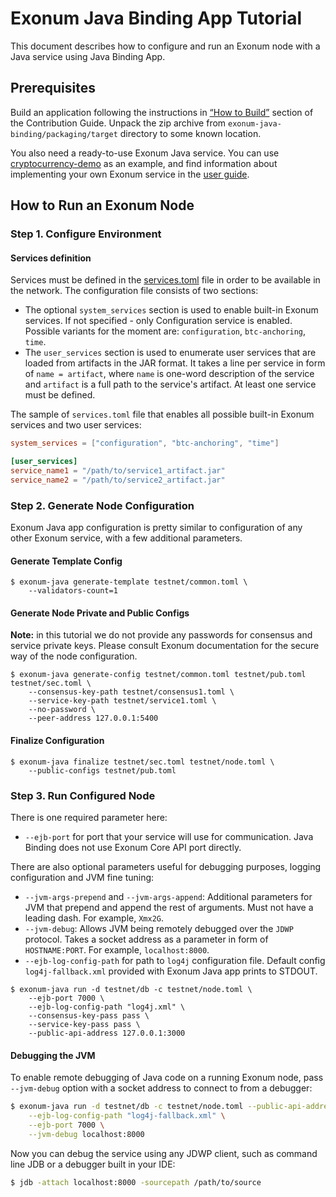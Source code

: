 # Exonum Java Binding App Tutorial
This document describes how to configure and run an Exonum node with a Java service using Java Binding App.

## Prerequisites

Build an application following the instructions in [“How to Build”][how-to-build] section
of the Contribution Guide. Unpack the zip archive from `exonum-java-binding/packaging/target` directory to some known 
location.

You also need a ready-to-use Exonum Java service. You can use 
[cryptocurrency-demo][cryptocurrency-demo] as an example, and find information about 
implementing your own Exonum service 
in the [user guide](https://exonum.com/doc/version/0.11/get-started/java-binding/).

[how-to-build]: https://github.com/exonum/exonum-java-binding/blob/master/CONTRIBUTING.md#how-to-build
[cryptocurrency-demo]: https://github.com/exonum/exonum-java-binding/tree/master/exonum-java-binding/cryptocurrency-demo

## How to Run an Exonum Node

### Step 1. Configure Environment

#### Services definition
Services must be defined in the [services.toml](https://exonum.com/doc/version/0.11/get-started/java-binding/#built-in-services) 
file in order to be available in the network. The configuration file consists of two sections:
- The optional `system_services` section is used to enable built-in Exonum services. If 
not specified - only Configuration service is enabled. Possible variants for the moment are: 
`configuration`, `btc-anchoring`, `time`.
- The `user_services` section is used to enumerate user services that are loaded from artifacts 
in the JAR format. It takes a line per service in form of `name = artifact`, where `name` 
is one-word description of the service and `artifact` is a full path to the service's artifact. 
At least one service must be defined.

The sample of `services.toml` file that enables all possible built-in Exonum services 
and two user services:
```toml
system_services = ["configuration", "btc-anchoring", "time"]

[user_services]
service_name1 = "/path/to/service1_artifact.jar"
service_name2 = "/path/to/service2_artifact.jar"
```

### Step 2. Generate Node Configuration

Exonum Java app configuration is pretty similar to configuration of any other Exonum service,
with a few additional parameters.

#### Generate Template Config

```$sh
$ exonum-java generate-template testnet/common.toml \
    --validators-count=1
```

#### Generate Node Private and Public Configs

**Note:** in this tutorial we do not provide any passwords for consensus and service private keys.
Please consult Exonum documentation for the secure way of the node configuration.

```$sh
$ exonum-java generate-config testnet/common.toml testnet/pub.toml testnet/sec.toml \
    --consensus-key-path testnet/consensus1.toml \
    --service-key-path testnet/service1.toml \
    --no-password \
    --peer-address 127.0.0.1:5400
```

#### Finalize Configuration

```$sh
$ exonum-java finalize testnet/sec.toml testnet/node.toml \
    --public-configs testnet/pub.toml
```

### Step 3. Run Configured Node
There is one required parameter here:
- `--ejb-port` for port that your service will use for communication.
  Java Binding does not use Exonum Core API port directly.

There are also optional parameters useful for debugging purposes, logging configuration and JVM fine tuning:
- `--jvm-args-prepend` and `--jvm-args-append`: Additional parameters for JVM that prepend and
 append the rest of arguments. Must not have a leading dash. For example, `Xmx2G`.
- `--jvm-debug`: Allows JVM being remotely debugged over the `JDWP` protocol. Takes a socket address as a parameter in form
 of `HOSTNAME:PORT`. For example, `localhost:8000`.
- `--ejb-log-config-path` for path to `log4j` configuration file. Default config `log4j-fallback.xml` provided with Exonum Java app prints to STDOUT.
 
```$sh
$ exonum-java run -d testnet/db -c testnet/node.toml \
    --ejb-port 7000 \
    --ejb-log-config-path "log4j.xml" \
    --consensus-key-pass pass \
    --service-key-pass pass \
    --public-api-address 127.0.0.1:3000
```

#### Debugging the JVM

To enable remote debugging of Java code on a running Exonum node, 
pass `--jvm-debug` option with a socket address to connect to
from a debugger:

```sh
$ exonum-java run -d testnet/db -c testnet/node.toml --public-api-address 127.0.0.1:3000 \
    --ejb-log-config-path "log4j-fallback.xml" \
    --ejb-port 7000 \
    --jvm-debug localhost:8000
```

Now you can debug the service using any JDWP client, such as command line
JDB or a debugger built in your IDE:

```sh
$ jdb -attach localhost:8000 -sourcepath /path/to/source
```

